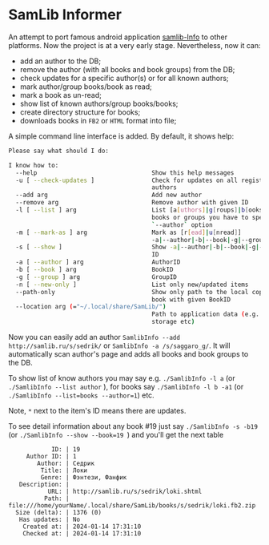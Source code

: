 # SamLib Informer

An attempt to port famous android application [samlib-Info](https://github.com/monakhv/samlib-Info)
to other platforms. Now the project is at a very early stage. Nevertheless, now it can:
  * add an author to the DB;
  * remove the author (with all books and book groups) from the DB;
  * check updates for a specific author(s) or for all known authors;
  * mark author/group books/book as read;
  * mark a book as un-read;
  * show list of known authors/group books/books;
  * create directory structure for books;
  * downloads books in `FB2` or `HTML` format into file;

A simple command line interface is added. By default, it shows help:
```bash
Please say what should I do:

I know how to:
  --help                                Show this help messages
  -u [ --check-updates ]                Check for updates on all registered 
                                        authors
  --add arg                             Add new author
  --remove arg                          Remove author with given ID
  -l [ --list ] arg                     List [a[uthors]|g[roups]|b[ooks]]. For 
                                        books or groups you have to specify the
                                        `--author` option
  -m [ --mark-as ] arg                  Mark as [r[ead]|u[nread]] 
                                        -a|--author|-b|--book|-g|--group ID
  -s [ --show ]                         Show -a|--author|-b|--book|-g|--group 
                                        ID
  -a [ --author ] arg                   AuthorID
  -b [ --book ] arg                     BookID
  -g [ --group ] arg                    GroupID
  -n [ --new-only ]                     List only new/updated items
  --path-only                           Show only path to the local copy of the
                                        book with given BookID
  --location arg (="~/.local/share/SamLib/")
                                        Path to application data (e.g. DB, book
                                        storage etc)

```

Now you can easily add an author `SamlibInfo --add http://samlib.ru/s/sedrik/` or `SamlibInfo -a /s/saggaro_g/`. It will
automatically scan author's page and adds all books and book groups to the DB. 

To show list of know authors you may say e.g. `./SamlibInfo -l a` (or `./SamlibInfo --list author` ), for books say 
`./SamlibInfo -l b -a1` (or `./SamlibInfo --list=books --author=1`) etc.

Note, `*` next to the item's ID means there are updates. 

To see detail information about any book  #19 just say `./SamlibInfo -s -b19` (or `./SamlibInfo --show --book=19 `) and 
you'll get the next table
```
            ID: | 19
     Author ID: | 1
        Author: | Седрик
         Title: | Локи
         Genre: | Фэнтези, Фанфик  
   Description: | 
           URL: | http://samlib.ru/s/sedrik/loki.shtml
          Path: | file:///home/yourName/.local/share/SamLib/books/s/sedrik/loki.fb2.zip
  Size (delta): | 1376 (0)
   Has updates: | No
    Created at: | 2024-01-14 17:31:10
    Checked at: | 2024-01-14 17:31:10
```